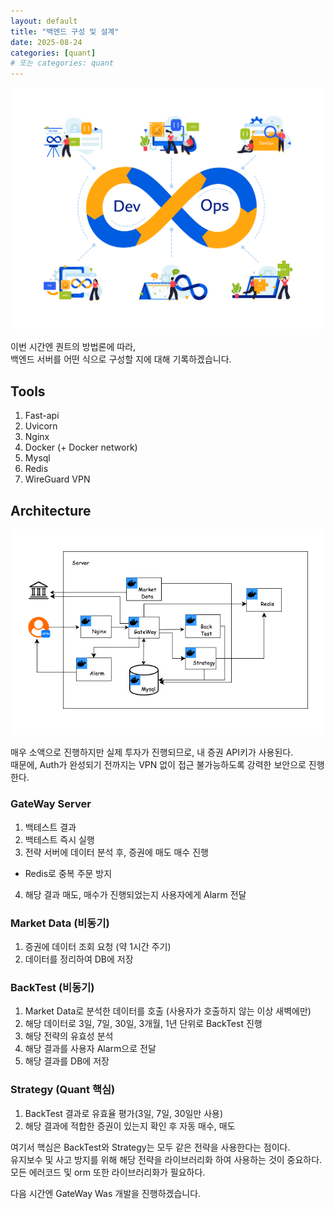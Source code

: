 ```yaml
---
layout: default
title: "백엔드 구성 및 설계"
date: 2025-08-24
categories: [quant]
# 또는 categories: quant
---
```


![Devops 이미지](/public/images/Architecture.jpg)

이번 시간엔 퀀트의 방법론에 따라,\
백엔드 서버를 어떤 식으로 구성할 지에 대해 기록하겠습니다.

## Tools

1. Fast-api
2. Uvicorn
3. Nginx
4. Docker (+ Docker network)
5. Mysql
6. Redis
7. WireGuard VPN

## Architecture

![Architeture 이미지](/public/images/Architecture_2.png)

매우 소액으로 진행하지만 실제 투자가 진행되므로, 내 증권 API키가 사용된다.\
때문에, Auth가 완성되기 전까지는 VPN 없이 접근 불가능하도록 강력한 보안으로 진행한다.

### GateWay Server

1. 백테스트 결과
2. 백테스트 즉시 실행
3. 전략 서버에 데이터 분석 후, 증권에 매도 매수 진행
  * Redis로 중복 주문 방지
4. 해당 결과 매도, 매수가 진행되었는지 사용자에게 Alarm 전달

### Market Data (비동기)

1. 증권에 데이터 조회 요청 (약 1시간 주기)
2. 데이터를 정리하여 DB에 저장

### BackTest (비동기)

1. Market Data로 분석한 데이터를 호출 (사용자가 호출하지 않는 이상 새벽에만)
2. 해당 데이터로 3일, 7일, 30일, 3개월, 1년 단위로 BackTest 진행
3. 해당 전략의 유효성 분석
4. 해당 결과를 사용자 Alarm으로 전달
5. 해당 결과를 DB에 저장

### Strategy (Quant 핵심)

1. BackTest 결과로 유효율 평가(3일, 7일, 30일만 사용)
2. 해당 결과에 적합한 증권이 있는지 확인 후 자동 매수, 매도

여기서 핵심은 BackTest와 Strategy는 모두 같은 전략을 사용한다는 점이다.\
유지보수 및 사고 방지를 위해 해당 전략을 라이브러리화 하여 사용하는 것이 중요하다.\
모든 에러코드 및 orm 또한 라이브러리화가 필요하다.

다음 시간엔 GateWay Was 개발을 진행하겠습니다.